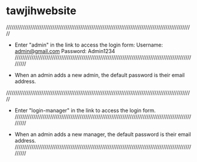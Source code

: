 # tawjihwebsite
/////////////////////////////////////////////////////////////////////////////////////////////////////
- Enter "admin" in the link to access the login form:
Username: admin@gmail.com
Password: Admin1234
/////////////////////////////////////////////////////////////////////////////////////////////////////

- When an admin adds a new admin, the default password is their email address.

/////////////////////////////////////////////////////////////////////////////////////////////////////

- Enter "login-manager" in the link to access the login form.
/////////////////////////////////////////////////////////////////////////////////////////////////////

- When an admin adds a new manager, the default password is their email address.
/////////////////////////////////////////////////////////////////////////////////////////////////////